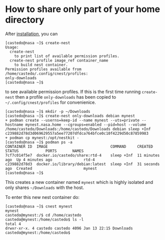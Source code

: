 How to share only part of your home directory
=============================================


After [installation](install.md), you can
```text
[castedo@nasa ~]$ create-nest
Usage:
  create-nest
    to print list of available permission profiles.
  create-nest profile image_ref container_name
    to build nest container.
Permission profiles available from /home/castedo/.config/cnest/profiles:
only-downloads
[castedo@nasa ~]$ 
```
to see available permission profiles. If this is the first time
running `create-nest` then a profile `only-downloads` has been copied to
`~/.config/cnest/profiles` for convenienice.

```text
[castedo@nasa ~]$ mkdir -p ~/Downloads
[castedo@nasa ~]$ create-nest only-downloads debian mynest
+ podman create --userns=keep-id --name mynest --uts=private --hostname mynest.nasa.home --cgroups=enabled --pid=host --volume /home/castedo/Downloads:/home/castedo/Downloads debian sleep +Inf
c239882d78d3d069629557a5ee77207dfdca764bfce0c10f4229d50c87859983
+ podman cp mynest:/opt/nestkit -
[castedo@nasa ~]$ podman ps -a
CONTAINER ID  IMAGE                            COMMAND     CREATED         STATUS            PORTS       NAMES
7cf7c014f5e7  docker.io/castedo/share:rtd-4    sleep +Inf  11 minutes ago  Up 4 minutes ago              rtd-4
c239882d78d3  docker.io/library/debian:latest  sleep +Inf  31 seconds ago  Created                       mynest
[castedo@nasa ~]$ 
```
This creates a new container named `mynest` which is
highly isolated and only shares `~/Downloads` with the host.

To enter this new nest container do:
```text
[castedo@nasa ~]$ cnest mynest
mynest
castedo@mynest:/$ cd /home/castedo
castedo@mynest:/home/castedo$ ls -l
total 4
drwxr-xr-x. 4 castedo castedo 4096 Jan 13 22:15 Downloads
castedo@mynest:/home/castedo$ 
```
